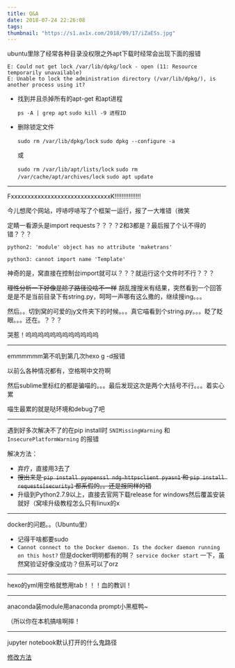 ```yaml
---
title: Q&A
date: 2018-07-24 22:26:08
tags:
thumbnail: "https://s1.ax1x.com/2018/09/17/iZaESs.jpg"
---
```


ubuntu里除了经常各种目录没权限之外apt下载时经常会出现下面的报错

```
E: Could not get lock /var/lib/dpkg/lock - open (11: Resource temporarily unavailable)
E: Unable to lock the administration directory (/var/lib/dpkg/), is another process using it?
```

- 找到并且杀掉所有的apt-get 和apt进程

  `ps -A | grep apt` `sudo kill -9 进程ID` 

- 删除锁定文件

  `sudo rm /var/lib/dpkg/lock` `sudo dpkg --configure -a` 

  或

  `sudo rm /var/lib/apt/lists/lock` `sudo rm /var/cache/apt/archives/lock` `sudo apt update` 

***

FxxxxxxxxxxxxxxxxxxxxxxxxxxxxxxK!!!!!!!!!!!!!!!

今儿想爬个网站，哼哧哼哧写了个框架一运行，报了一大堆错（微笑

定睛一看源头是import requests？？？？2和3都是？最后报了个认不得的错？？？

`python2: 'module' object has no attribute 'maketrans'`

`python3: cannot import name 'Template'`

神奇的是，窝直接在控制台import就可以？？？就运行这个文件时不行？？？

~~理性分析一下好像是除了路径没啥不一样~~ 胡乱搜搜米有结果，突然看到一个回答是是不是当前目录下有string.py，呵呵一声哪有这么撒的，继续搜ing。。。

然后。。切到窝的可爱的jy文件夹下的时候。。。真它喵看到个string.py。。。眨了眨眼。。。还在。？？？

哭惹！呜呜呜呜呜呜呜呜呜呜呜呜

***

emmmmmm第不叽到第几次hexo g -d报错

以前么各种情况都有，空格啊中文符啊

然后sublime里标红的都是骗喵的。。。最后发现这次是两个大括号不行。。。着实心累

喵生最累的就是哒环境和debug了吧

***

遇到好多次解决不了的在pip install时 `SNIMissingWarning` 和 `InsecurePlatformWarning` 的报错

解决方法：

- 弃疗，直接用3去了
- ~~搜出来是 `pip install pyopenssl ndg-httpsclient pyasn1` 和 `pip install requests[security]` 都系假的。。还是报同样的错~~ 
- 升级到Python2.7.9以上，直接去官网下载release for windows然后覆盖安装就好（窝嗦升级教程怎么只有linux的x

***

docker的问题。。（Ubuntu里）

- 记得干啥都要sudo
- `Cannot connect to the Docker daemon. Is the docker daemon running on this host?`  但是docker明明都有的啊？ `service docker start` 一下，虽然窝验证好像没成功？但系可以了orz

***

hexo的yml用空格就憋用tab！！！血的教训！

***

anaconda装module用anaconda prompt小黑框鸭~

（所以你在本机搞啥啊摔！

***

jupyter notebook默认打开的什么鬼路径

[修改方法](https://www.zhihu.com/question/31600197/answer/90214029) 